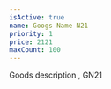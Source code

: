 ```yaml
---
isActive: true
name: Googs Name N21
priority: 1
price: 2121
maxCount: 100
---
```


Goods description , GN21
